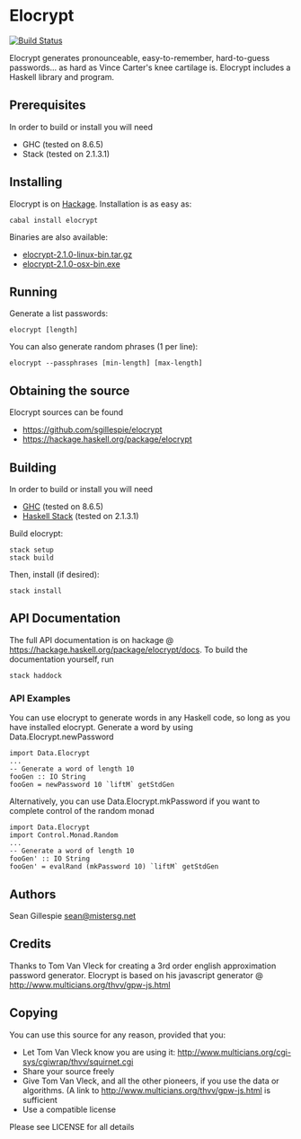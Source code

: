 # Elocrypt
[![Build Status](https://travis-ci.org/sgillespie/elocrypt.svg?branch=master)](https://travis-ci.org/sgillespie/elocrypt)

Elocrypt generates pronounceable, easy-to-remember, hard-to-guess passwords... as hard as Vince Carter's knee cartilage is. Elocrypt includes a Haskell library and program.

## Prerequisites
In order to build or install you will need
 * GHC (tested on 8.6.5)
 * Stack (tested on 2.1.3.1)

## Installing
Elocrypt is on [Hackage](https://hackage.haskell.org/package/elocrypt).  Installation is as easy as:
```
cabal install elocrypt
```

Binaries are also available:
 * [elocrypt-2.1.0-linux-bin.tar.gz](https://github.com/sgillespie/elocrypt/releases/download/v2.1.0/elocrypt-v2.1.0-linux-bin.tar.gz)
 * [elocrypt-2.1.0-osx-bin.exe](https://github.com/sgillespie/elocrypt/releases/download/v2.1.0/elocrypt-v2.1.0-osx-bin.tar.gz)

## Running
Generate a list passwords:
```
elocrypt [length]
```

You can also generate random phrases (1 per line):
```
elocrypt --passphrases [min-length] [max-length]
```

## Obtaining the source
Elocrypt sources can be found 
 * https://github.com/sgillespie/elocrypt
 * https://hackage.haskell.org/package/elocrypt

## Building
In order to build or install you will need
 * [GHC](https://www.haskell.org/ghc) (tested on 8.6.5)
 * [Haskell Stack](https://haskellstack.org) (tested on 2.1.3.1)

Build elocrypt:
```
stack setup
stack build
```
Then, install (if desired):
```
stack install
```

## API Documentation
The full API documentation is on hackage @ https://hackage.haskell.org/package/elocrypt/docs. To build the documentation yourself, run
```
stack haddock
```

### API Examples
You can use elocrypt to generate words in any Haskell code, so long as you have installed elocrypt. Generate a word by using Data.Elocrypt.newPassword
```
import Data.Elocrypt
...
-- Generate a word of length 10
fooGen :: IO String
fooGen = newPassword 10 `liftM` getStdGen
```

Alternatively, you can use Data.Elocrypt.mkPassword if you want to complete control of the random monad
```
import Data.Elocrypt
import Control.Monad.Random
...
-- Generate a word of length 10
fooGen' :: IO String
fooGen' = evalRand (mkPassword 10) `liftM` getStdGen
```

## Authors
Sean Gillespie <sean@mistersg.net>

## Credits
Thanks to Tom Van Vleck for creating a 3rd order english approximation password generator.  Elocrypt is based on his javascript generator @ http://www.multicians.org/thvv/gpw-js.html

## Copying
You can use this source for any reason, provided that you:

 * Let Tom Van Vleck know you are using it: http://www.multicians.org/cgi-sys/cgiwrap/thvv/squirnet.cgi
 * Share your source freely
 * Give Tom Van Vleck, and all the other pioneers, if you use the data or algorithms. (A link to http://www.multicians.org/thvv/gpw-js.html is sufficient
 * Use a compatible license

Please see LICENSE for all details
